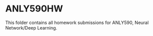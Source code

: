 # ANLY590HW
This folder contains all homework submissions for ANLY590, Neural Network/Deep Learning. 

